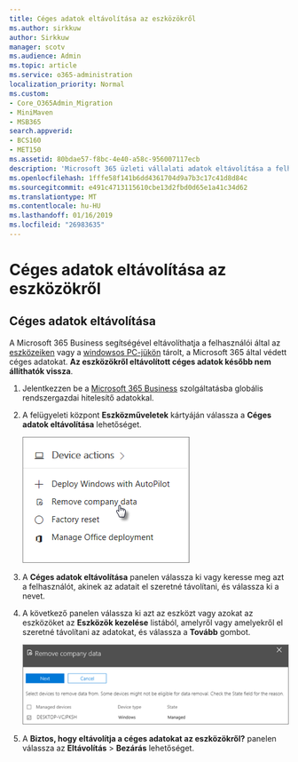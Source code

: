```yaml
---
title: Céges adatok eltávolítása az eszközökről
ms.author: sirkkuw
author: Sirkkuw
manager: scotv
ms.audience: Admin
ms.topic: article
ms.service: o365-administration
localization_priority: Normal
ms.custom:
- Core_O365Admin_Migration
- MiniMaven
- MSB365
search.appverid:
- BCS160
- MET150
ms.assetid: 80bdae57-f8bc-4e40-a58c-956007117ecb
description: 'Microsoft 365 üzleti vállalati adatok eltávolítása a felhasználói eszközök vagy a Windows PC-k használatának elsajátítása. '
ms.openlocfilehash: 1fffe58f141b6dd4361704d9a7b3c17c41d8d84c
ms.sourcegitcommit: e491c4713115610cbe13d2fbd0d65e1a41c34d62
ms.translationtype: MT
ms.contentlocale: hu-HU
ms.lasthandoff: 01/16/2019
ms.locfileid: "26983635"
---
```

# <a name="remove-company-data-from-devices"></a>Céges adatok eltávolítása az eszközökről

## <a name="remove-company-data"></a>Céges adatok eltávolítása

A Microsoft 365 Business segítségével eltávolíthatja a felhasználói által az [eszközeiken](app-protection-settings-for-android-and-ios.md) vagy a [windowsos PC-jükön](protection-settings-for-windows-10-devices.md) tárolt, a Microsoft 365 által védett céges adatokat. **Az eszközökről eltávolított céges adatok később nem állíthatók vissza**. 
  
1. Jelentkezzen be a [Microsoft 365 Business](https://portal.office.com) szolgáltatásba globális rendszergazdai hitelesítő adatokkal. 
    
2. A felügyeleti központ **Eszközműveletek** kártyáján válassza a **Céges adatok eltávolítása** lehetőséget.
    
    ![On the Devices card, choose Remove company data](media/b6fcf74b-0d7d-4e1a-894f-40f9d4a215b8.png)
  
3. A **Céges adatok eltávolítása** panelen válassza ki vagy keresse meg azt a felhasználót, akinek az adatait el szeretné távolítani, és válassza ki a nevet. 
    
4. A következő panelen válassza ki azt az eszközt vagy azokat az eszközöket az **Eszközök kezelése** listából, amelyről vagy amelyekről el szeretné távolítani az adatokat, és válassza a **Tovább** gombot. 
    
    ![On the remove comapany data pane, select the device from which you want to remove the data.](media/f3725ff9-ebdb-4c13-9523-b2df362640cf.png)
  
5. A **Biztos, hogy eltávolítja a céges adatokat az eszközökről?** panelen válassza az **Eltávolítás** \> **Bezárás** lehetőséget.
    


